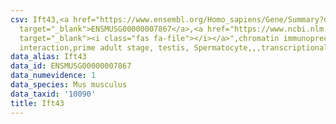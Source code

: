 ```yaml
---
csv: Ift43,<a href="https://www.ensembl.org/Homo_sapiens/Gene/Summary?db=core;g=ENSMUSG00000007867"
  target="_blank">ENSMUSG00000007867</a>,<a href="https://www.ncbi.nlm.nih.gov/pubmed/25450459"
  target="_blank"><i class="fas fa-file"></i></a>",chromatin immunoprecipitation assay,direct
  interaction,prime adult stage, testis, Spermatocyte,,,transcriptional regulation,
data_alias: Ift43
data_id: ENSMUSG00000007867
data_numevidence: 1
data_species: Mus musculus
data_taxid: '10090'
title: Ift43
---
```

